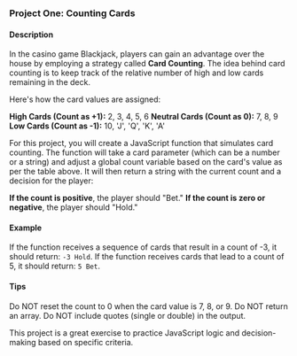 
### Project One: Counting Cards

#### Description

In the casino game Blackjack, players can gain an advantage over the house by employing a strategy called **Card Counting**. The idea behind card counting is to keep track of the relative number of high and low cards remaining in the deck.

Here's how the card values are assigned:

 **High Cards (Count as +1):** 2, 3, 4, 5, 6
 **Neutral Cards (Count as 0):** 7, 8, 9
 **Low Cards (Count as -1):** 10, 'J', 'Q', 'K', 'A'

For this project, you will create a JavaScript function that simulates card counting. The function will take a card parameter (which can be a number or a string) and adjust a global count variable based on the card's value as per the table above. It will then return a string with the current count and a decision for the player:

 **If the count is positive**, the player should "Bet."
 **If the count is zero or negative**, the player should "Hold."

#### Example

 If the function receives a sequence of cards that result in a count of -3, it should return: `-3 Hold`.
 If the function receives cards that lead to a count of 5, it should return: `5 Bet`.

#### Tips

  Do NOT reset the count to 0 when the card value is 7, 8, or 9.
  Do NOT return an array.
  Do NOT include quotes (single or double) in the output.

This project is a great exercise to practice JavaScript logic and decision-making based on specific criteria.
